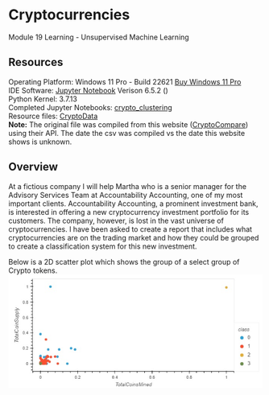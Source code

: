 # Cryptocurrencies
Module 19 Learning - Unsupervised Machine Learning

## Resources
Operating Platform: Windows 11 Pro - Build 22621 [Buy Windows 11 Pro](https://www.microsoft.com/en-us/d/windows-11-pro/dg7gmgf0d8h4?rtc=1)</br>
IDE Software: [Jupyter Notebook](https://jupyter.org/) Verison 6.5.2 ()</br>
Python Kernel: 3.7.13</br>
Completed Jupyter Notebooks: [crypto_clustering](crypto_clustering.ipynb)</br>
Resource files: [CryptoData](/Resources/crypto_data.csv)</br>
<b>Note:</b> The original file was compiled from this website ([CryptoCompare](https://min-api.cryptocompare.com/data/all/coinlist)) using their API. The date the csv was compiled vs the date this website shows is unknown. 

## Overview
At a fictious company I will help Martha who is a senior manager for the Advisory Services Team at Accountability Accounting, one of my most important clients. Accountability Accounting, a prominent investment bank, is interested in offering a new cryptocurrency investment portfolio for its customers. The company, however, is lost in the vast universe of cryptocurrencies. I have been asked to create a report that includes what cryptocurrencies are on the trading market and how they could be grouped to create a classification system for this new investment.

Below is a 2D scatter plot which shows the group of a select group of Crypto tokens. 
![CryptoCoinsByClass](/Resources/CryptoCoinsByClass.jpg)
